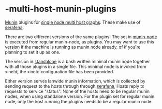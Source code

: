 # -multi-host-munin-plugins
[Munin](https://github.com/munin-monitoring/munin) plugins for
[single node multi host graphs](http://demo.munin-monitoring.org/vpn/multihost.vpn).
These make use of [serafena](https://github.com/Bushmills/serafena).

There are two different versions of the same plugins.
The set in [munin-node](https://github.com/Bushmills/-multi-host-munin-plugins/tree/master/munin-node)
is executed from regular munin-node, as plugins. You may want to use this 
version if the machine is running as munin node already, of if you're planning
to set it up as one.

The version in [standalone](https://github.com/Bushmills/-multi-host-munin-plugins/tree/master/standalone) is a bash written minimal munin node together with
all those plugins in a single file. This minimal node is invoked from xinetd,
the xinetd configuration file has been provided.

Either version serves lanwide munin information, which is collected by sending
request to the hosts through through [serafena](https://github.com/Bushmills/serafena),
Hosts reply to requests to service "status". None of the hosts need to be regular
munin nodes, when using standalone version. For the plugin set for regular
munin node, only the host running the plugins needs to be a regular munin node.

